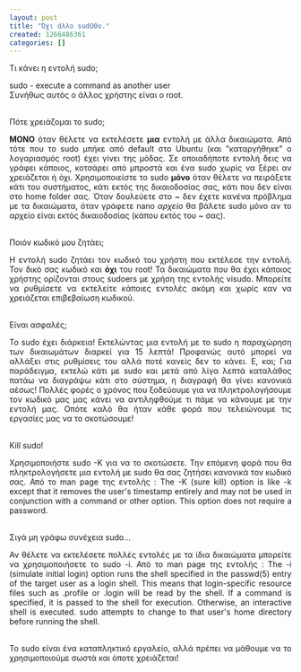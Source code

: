 ```yaml
---
layout: post
title: "Όχι άλλο sudO0o."
created: 1266486361
categories: []
---
```

<P>Τι κάνει η εντολή sudo;</P><P>sudo - execute a command as another user <BR>Συνήθως αυτός ο άλλος χρήστης είναι ο root.<BR> </P><P>Πότε χρειάζομαι το sudo;</P><P><!--break--></P><P style="text-align: justify"><STRONG>ΜΟΝΟ</STRONG> όταν θέλετε να εκτελέσετε <STRONG>μια</STRONG> εντολή με άλλα δικαιώματα. Από τότε που το sudo μπήκε από default στο Ubuntu (και "καταργήθηκε" ο λογαριασμός root) έχει γίνει της μόδας. Σε οποιαδήποτε εντολή δεις να γράφει κάποιος, κοτσάρει από μπροστά και ένα sudo χωρίς να ξέρει αν χρειάζεται ή όχι. Χρησιμοποιείστε το sudo <STRONG>μόνο</STRONG> όταν θέλετε να πειράξετε κάτι του συστήματος, κάτι εκτός της δικαιοδοσίας σας, κάτι που δεν είναι στο home folder σας. Όταν δουλεύετε στο ~ δεν έχετε κανένα πρόβλημα με τα δικαιώματα, όταν γράφετε nano <EM>αρχείο</EM> θα βάλετε sudo μόνο αν το αρχείο είναι εκτός δικαιοδοσίας (κάπου εκτός του ~ σας).<BR> </P><P style="text-align: justify">Ποιόν κωδικό μου ζητάει;</P><P style="text-align: justify">Η εντολή sudo ζητάει τον κωδικό του χρήστη που εκτέλεσε την εντολή. Τον δικό σας κωδικό και <STRONG>όχι</STRONG> του root! Τα δικαιώματα που θα έχει κάποιος χρήστης ορίζονται στους sudoers με χρήση της εντολής visudo. Μπορείτε να ρυθμίσετε να εκτελείτε κάποιες εντολές ακόμη και χωρίς καν να χρειάζεται επιβεβαίωση κωδικού.<BR> </P><P style="text-align: justify">Είναι ασφαλές;</P><P style="text-align: justify">Το sudo έχει διάρκεια! Εκτελώντας μια εντολή με το sudo η παραχώρηση των δικαιωμάτων διαρκεί για 15 λεπτά! Προφανώς αυτό μπορεί να αλλάξει στις ρυθμίσεις του αλλά ποτέ κανείς δεν το κάνει. Ε, και; Για παράδειγμα, εκτελώ κάτι με sudo και μετά από λίγα λεπτά καταλάθος πατάω να διαγράψω κάτι στο σύστημα, η διαγραφή θα γίνει κανονικά αέσως! Πολλές φορές ο χρόνος που ξοδεύουμε για να πληκτρολογήσουμε τον κωδικό μας μας κάνει να αντιληφθούμε τι πάμε να κάνουμε με την εντολή μας. Οπότε καλό θα ήταν κάθε φορά που τελειώνουμε τις εργασίες μας να το σκοτώσουμε!<BR> </P><P>Kill sudo!</P><P style="text-align: justify">Χρησιμοποιήστε sudo -K για να το σκοτώσετε. Την επόμενη φορά που θα πληκτρολογήσετε μια εντολή με sudo θα σας ζητήσει κανονικά τον κωδικό σας. Από το man page της εντολής : The -K (sure kill) option is like -k except that it removes the user's timestamp entirely and may not be used in conjunction with a command or other option.  This option does not require a password.<BR> </P><P style="text-align: justify">Σιγά μη γράφω συνέχεια sudo...</P><P style="text-align: justify">Αν θέλετε να εκτελέσετε πολλές εντολές με τα ίδια δικαιώματα μπορείτε να χρησιμοποιήσετε το sudo -i. Από το man page της εντολής : The -i (simulate initial login) option runs the shell specified in the passwd(5) entry of the target user as a login shell.  This means that login-specific resource files such as .profile or .login will be read by the shell.  If a command is specified, it is passed to the shell for execution.  Otherwise, an interactive shell is executed. sudo attempts to change to that user's home directory before running the shell. <BR> </P><P style="text-align: justify">Το sudo είναι ένα καταπληκτικό εργαλείο, αλλά πρέπει να μάθουμε να το χρησιμοποιούμε σωστά και όποτε χρειάζεται!</P>
